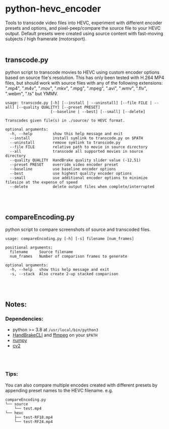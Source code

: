 # python-hevc_encoder

Tools to transcode video files into HEVC, experiment with different encoder presets and options, and pixel-peep/compare the source file to your HEVC output. Default presets were created using source content with fast-moving subjects / high framerate (motorsport).
<br>
<br>

## transcode.py
python script to transcode movies to HEVC using custom encoder options based on source file's resolution. This has only been tested with H.264 MP4 files, but should work with source files with any of the following extensions: ".mp4", ".m4v", ".mov", ".mkv", ".mpg", ".mpeg", ".avi", ".wmv", ".flv", ".webm", ".ts" but YMMV.

```
usage: transcode.py [-h] [--install | --uninstall] [--file FILE | --all] [--quality QUALITY] [--preset PRESET]
                    [--baseline | --best] [--small] [--delete]

Transcodes given file(s) in ./source/ to HEVC format.

optional arguments:
  -h, --help         show this help message and exit
  --install          install symlink to transcode.py on $PATH
  --uninstall        remove symlink to transcode.py
  --file FILE        relative path to movie in source directory
  --all              transcode all supported movies in source directory
  --quality QUALITY  HandBrake quality slider value (-12,51)
  --preset PRESET    override video encoder preset
  --baseline         use baseline encoder options
  --best             use highest quality encoder options
  --small            use additional encoder options to minimize filesize at the expense of speed
  --delete           delete output files when complete/interrupted
```

<br>
<br>

## compareEncoding.py
python script to compare screenshots of source and transcoded files.

```
usage: compareEncoding.py [-h] [-s] filename [num_frames]

positional arguments:
  filename     Source filename
  num_frames   Number of comparison frames to generate

optional arguments:
  -h, --help   show this help message and exit
  -s, --stack  Also create 2-up stacked comparison
```

<br>
<br>

## Notes:

### Dependencies:
* python >= 3.8 at `/usr/local/bin/python3`
* [HandBrakeCLI](https://handbrake.fr/downloads2.php) and [ffmpeg](https://www.ffmpeg.org/download.html) on your `$PATH`
* [numpy](https://pypi.org/project/numpy/)
* [cv2](https://pypi.org/project/opencv-python/)

<br>
<br>

### Tips:
You can also compare multiple encodes created with different presets by appending preset names to the HEVC filename.
e.g.
```
compareEncoding.py
└── source 
    └── test.mp4
└── hevc
    ├── test-RF18.mp4
    └── test-RF24.mp4
```
